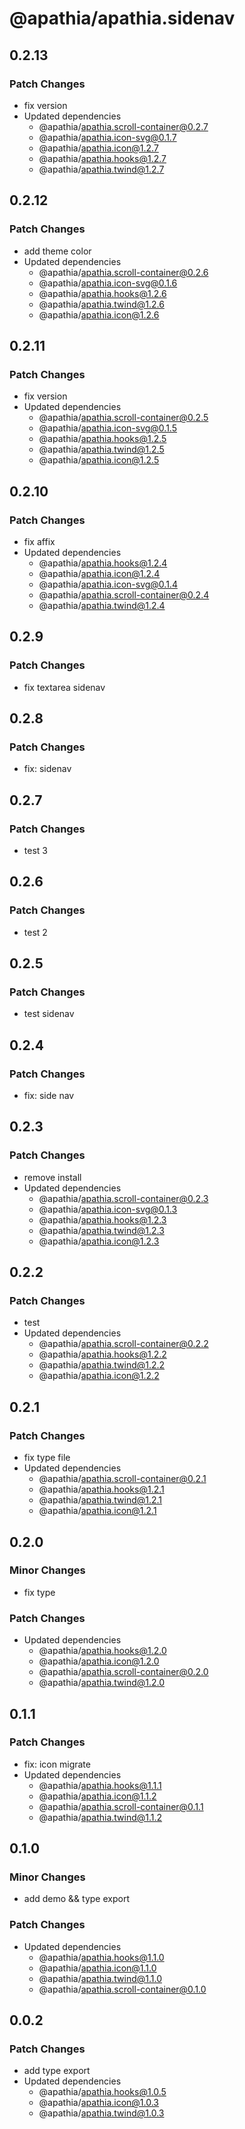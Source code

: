 # @apathia/apathia.sidenav

## 0.2.13

### Patch Changes

- fix version
- Updated dependencies
  - @apathia/apathia.scroll-container@0.2.7
  - @apathia/apathia.icon-svg@0.1.7
  - @apathia/apathia.icon@1.2.7
  - @apathia/apathia.hooks@1.2.7
  - @apathia/apathia.twind@1.2.7

## 0.2.12

### Patch Changes

- add theme color
- Updated dependencies
  - @apathia/apathia.scroll-container@0.2.6
  - @apathia/apathia.icon-svg@0.1.6
  - @apathia/apathia.hooks@1.2.6
  - @apathia/apathia.twind@1.2.6
  - @apathia/apathia.icon@1.2.6

## 0.2.11

### Patch Changes

- fix version
- Updated dependencies
  - @apathia/apathia.scroll-container@0.2.5
  - @apathia/apathia.icon-svg@0.1.5
  - @apathia/apathia.hooks@1.2.5
  - @apathia/apathia.twind@1.2.5
  - @apathia/apathia.icon@1.2.5

## 0.2.10

### Patch Changes

- fix affix
- Updated dependencies
  - @apathia/apathia.hooks@1.2.4
  - @apathia/apathia.icon@1.2.4
  - @apathia/apathia.icon-svg@0.1.4
  - @apathia/apathia.scroll-container@0.2.4
  - @apathia/apathia.twind@1.2.4

## 0.2.9

### Patch Changes

- fix textarea sidenav

## 0.2.8

### Patch Changes

- fix: sidenav

## 0.2.7

### Patch Changes

- test 3

## 0.2.6

### Patch Changes

- test 2

## 0.2.5

### Patch Changes

- test sidenav

## 0.2.4

### Patch Changes

- fix: side nav

## 0.2.3

### Patch Changes

- remove install
- Updated dependencies
  - @apathia/apathia.scroll-container@0.2.3
  - @apathia/apathia.icon-svg@0.1.3
  - @apathia/apathia.hooks@1.2.3
  - @apathia/apathia.twind@1.2.3
  - @apathia/apathia.icon@1.2.3

## 0.2.2

### Patch Changes

- test
- Updated dependencies
  - @apathia/apathia.scroll-container@0.2.2
  - @apathia/apathia.hooks@1.2.2
  - @apathia/apathia.twind@1.2.2
  - @apathia/apathia.icon@1.2.2

## 0.2.1

### Patch Changes

- fix type file
- Updated dependencies
  - @apathia/apathia.scroll-container@0.2.1
  - @apathia/apathia.hooks@1.2.1
  - @apathia/apathia.twind@1.2.1
  - @apathia/apathia.icon@1.2.1

## 0.2.0

### Minor Changes

- fix type

### Patch Changes

- Updated dependencies
  - @apathia/apathia.hooks@1.2.0
  - @apathia/apathia.icon@1.2.0
  - @apathia/apathia.scroll-container@0.2.0
  - @apathia/apathia.twind@1.2.0

## 0.1.1

### Patch Changes

- fix: icon migrate
- Updated dependencies
  - @apathia/apathia.hooks@1.1.1
  - @apathia/apathia.icon@1.1.2
  - @apathia/apathia.scroll-container@0.1.1
  - @apathia/apathia.twind@1.1.2

## 0.1.0

### Minor Changes

- add demo && type export

### Patch Changes

- Updated dependencies
  - @apathia/apathia.hooks@1.1.0
  - @apathia/apathia.icon@1.1.0
  - @apathia/apathia.twind@1.1.0
  - @apathia/apathia.scroll-container@0.1.0

## 0.0.2

### Patch Changes

- add type export
- Updated dependencies
  - @apathia/apathia.hooks@1.0.5
  - @apathia/apathia.icon@1.0.3
  - @apathia/apathia.twind@1.0.3
